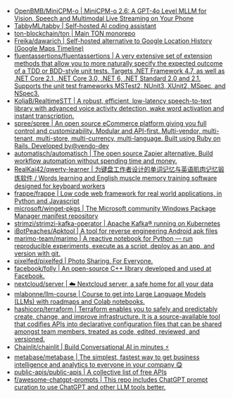 + [OpenBMB/MiniCPM-o | MiniCPM-o 2.6: A GPT-4o Level MLLM for Vision, Speech and Multimodal Live Streaming on Your Phone](https://github.com//OpenBMB/MiniCPM-o)
+ [TabbyML/tabby | Self-hosted AI coding assistant](https://github.com//TabbyML/tabby)
+ [ton-blockchain/ton | Main TON monorepo](https://github.com//ton-blockchain/ton)
+ [Freika/dawarich | Self-hosted alternative to Google Location History (Google Maps Timeline)](https://github.com//Freika/dawarich)
+ [fluentassertions/fluentassertions | A very extensive set of extension methods that allow you to more naturally specify the expected outcome of a TDD or BDD-style unit tests. Targets .NET Framework 4.7, as well as .NET Core 2.1, .NET Core 3.0, .NET 6, .NET Standard 2.0 and 2.1. Supports the unit test frameworks MSTest2, NUnit3, XUnit2, MSpec, and NSpec3.](https://github.com//fluentassertions/fluentassertions)
+ [KoljaB/RealtimeSTT | A robust, efficient, low-latency speech-to-text library with advanced voice activity detection, wake word activation and instant transcription.](https://github.com//KoljaB/RealtimeSTT)
+ [spree/spree | An open source eCommerce platform giving you full control and customizability. Modular and API-first. Multi-vendor, multi-tenant, multi-store, multi-currency, multi-language. Built using Ruby on Rails. Developed by@vendo-dev](https://github.com//spree/spree)
+ [automatisch/automatisch | The open source Zapier alternative. Build workflow automation without spending time and money.](https://github.com//automatisch/automatisch)
+ [RealKai42/qwerty-learner | 为键盘工作者设计的单词记忆与英语肌肉记忆锻炼软件 / Words learning and English muscle memory training software designed for keyboard workers](https://github.com//RealKai42/qwerty-learner)
+ [frappe/frappe | Low code web framework for real world applications, in Python and Javascript](https://github.com//frappe/frappe)
+ [microsoft/winget-pkgs | The Microsoft community Windows Package Manager manifest repository](https://github.com//microsoft/winget-pkgs)
+ [strimzi/strimzi-kafka-operator | Apache Kafka® running on Kubernetes](https://github.com//strimzi/strimzi-kafka-operator)
+ [iBotPeaches/Apktool | A tool for reverse engineering Android apk files](https://github.com//iBotPeaches/Apktool)
+ [marimo-team/marimo | A reactive notebook for Python — run reproducible experiments, execute as a script, deploy as an app, and version with git.](https://github.com//marimo-team/marimo)
+ [pixelfed/pixelfed | Photo Sharing. For Everyone.](https://github.com//pixelfed/pixelfed)
+ [facebook/folly | An open-source C++ library developed and used at Facebook.](https://github.com//facebook/folly)
+ [nextcloud/server | ☁️ Nextcloud server, a safe home for all your data](https://github.com//nextcloud/server)
+ [mlabonne/llm-course | Course to get into Large Language Models (LLMs) with roadmaps and Colab notebooks.](https://github.com//mlabonne/llm-course)
+ [hashicorp/terraform | Terraform enables you to safely and predictably create, change, and improve infrastructure. It is a source-available tool that codifies APIs into declarative configuration files that can be shared amongst team members, treated as code, edited, reviewed, and versioned.](https://github.com//hashicorp/terraform)
+ [Chainlit/chainlit | Build Conversational AI in minutes ⚡️](https://github.com//Chainlit/chainlit)
+ [metabase/metabase | The simplest, fastest way to get business intelligence and analytics to everyone in your company 😋](https://github.com//metabase/metabase)
+ [public-apis/public-apis | A collective list of free APIs](https://github.com//public-apis/public-apis)
+ [f/awesome-chatgpt-prompts | This repo includes ChatGPT prompt curation to use ChatGPT and other LLM tools better.](https://github.com//f/awesome-chatgpt-prompts)
